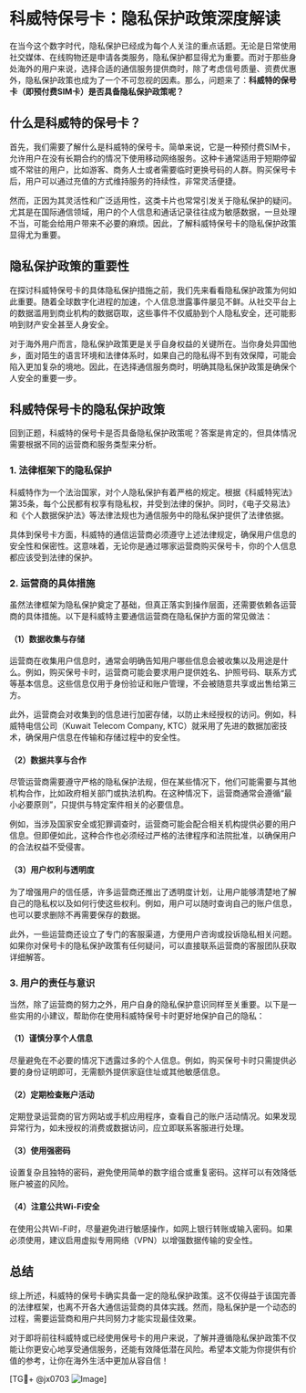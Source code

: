# 科威特保号卡：隐私保护政策深度解读

在当今这个数字时代，隐私保护已经成为每个人关注的重点话题。无论是日常使用社交媒体、在线购物还是申请各类服务，隐私保护都显得尤为重要。而对于那些身处海外的用户来说，选择合适的通信服务提供商时，除了考虑信号质量、资费优惠外，隐私保护政策也成为了一个不可忽视的因素。那么，问题来了：**科威特的保号卡（即预付费SIM卡）是否具备隐私保护政策呢？**

## 什么是科威特的保号卡？

首先，我们需要了解什么是科威特的保号卡。简单来说，它是一种预付费SIM卡，允许用户在没有长期合约的情况下使用移动网络服务。这种卡通常适用于短期停留或不常驻的用户，比如游客、商务人士或者需要临时更换号码的人群。购买保号卡后，用户可以通过充值的方式维持服务的持续性，非常灵活便捷。

然而，正因为其灵活性和广泛适用性，这类卡片也常常引发关于隐私保护的疑问。尤其是在国际通信领域，用户的个人信息和通话记录往往成为敏感数据，一旦处理不当，可能会给用户带来不必要的麻烦。因此，了解科威特保号卡的隐私保护政策显得尤为重要。

## 隐私保护政策的重要性

在探讨科威特保号卡的具体隐私保护措施之前，我们先来看看隐私保护政策为何如此重要。随着全球数字化进程的加速，个人信息泄露事件屡见不鲜。从社交平台上的数据滥用到商业机构的数据窃取，这些事件不仅威胁到个人隐私安全，还可能影响到财产安全甚至人身安全。

对于海外用户而言，隐私保护政策更是关乎自身权益的关键所在。当你身处异国他乡，面对陌生的语言环境和法律体系时，如果自己的隐私得不到有效保障，可能会陷入更加复杂的境地。因此，在选择通信服务商时，明确其隐私保护政策是确保个人安全的重要一步。

## 科威特保号卡的隐私保护政策

回到正题，科威特的保号卡是否具备隐私保护政策呢？答案是肯定的，但具体情况需要根据不同的运营商和服务类型来分析。

### 1. **法律框架下的隐私保护**
科威特作为一个法治国家，对个人隐私保护有着严格的规定。根据《科威特宪法》第35条，每个公民都有权享有隐私权，并受到法律的保护。同时，《电子交易法》和《个人数据保护法》等法律法规也为通信服务中的隐私保护提供了法律依据。

具体到保号卡方面，科威特的通信运营商必须遵守上述法律规定，确保用户信息的安全性和保密性。这意味着，无论你是通过哪家运营商购买保号卡，你的个人信息都应该受到法律的保护。

### 2. **运营商的具体措施**
虽然法律框架为隐私保护奠定了基础，但真正落实到操作层面，还需要依赖各运营商的具体措施。以下是科威特主要通信运营商在隐私保护方面的常见做法：

#### （1）数据收集与存储
运营商在收集用户信息时，通常会明确告知用户哪些信息会被收集以及用途是什么。例如，购买保号卡时，运营商可能会要求用户提供姓名、护照号码、联系方式等基本信息。这些信息仅用于身份验证和账户管理，不会被随意共享或出售给第三方。

此外，运营商会对收集到的信息进行加密存储，以防止未经授权的访问。例如，科威特电信公司（Kuwait Telecom Company, KTC）就采用了先进的数据加密技术，确保用户信息在传输和存储过程中的安全性。

#### （2）数据共享与合作
尽管运营商需要遵守严格的隐私保护法规，但在某些情况下，他们可能需要与其他机构合作，比如政府相关部门或执法机构。在这种情况下，运营商通常会遵循“最小必要原则”，只提供与特定案件相关的必要信息。

例如，当涉及国家安全或犯罪调查时，运营商可能会配合相关机构提供必要的用户信息。但即便如此，这种合作也必须经过严格的法律程序和法院批准，以确保用户的合法权益不受侵害。

#### （3）用户权利与透明度
为了增强用户的信任感，许多运营商还推出了透明度计划，让用户能够清楚地了解自己的隐私权以及如何行使这些权利。例如，用户可以随时查询自己的账户信息，也可以要求删除不再需要保存的数据。

此外，一些运营商还设立了专门的客服渠道，方便用户咨询或投诉隐私相关问题。如果你对保号卡的隐私保护政策有任何疑问，可以直接联系运营商的客服团队获取详细解答。

### 3. **用户的责任与意识**
当然，除了运营商的努力之外，用户自身的隐私保护意识同样至关重要。以下是一些实用的小建议，帮助你在使用科威特保号卡时更好地保护自己的隐私：

#### （1）谨慎分享个人信息
尽量避免在不必要的情况下透露过多的个人信息。例如，购买保号卡时只需提供必要的身份证明即可，无需额外提供家庭住址或其他敏感信息。

#### （2）定期检查账户活动
定期登录运营商的官方网站或手机应用程序，查看自己的账户活动情况。如果发现异常行为，如未授权的消费或数据访问，应立即联系客服进行处理。

#### （3）使用强密码
设置复杂且独特的密码，避免使用简单的数字组合或重复密码。这样可以有效降低账户被盗的风险。

#### （4）注意公共Wi-Fi安全
在使用公共Wi-Fi时，尽量避免进行敏感操作，如网上银行转账或输入密码。如果必须使用，建议启用虚拟专用网络（VPN）以增强数据传输的安全性。

## 总结

综上所述，科威特的保号卡确实具备一定的隐私保护政策。这不仅得益于该国完善的法律框架，也离不开各大通信运营商的具体实践。然而，隐私保护是一个动态的过程，需要运营商和用户共同努力才能实现最佳效果。

对于即将前往科威特或已经使用保号卡的用户来说，了解并遵循隐私保护政策不仅能让你更安心地享受通信服务，还能有效降低潜在风险。希望本文能为你提供有价值的参考，让你在海外生活中更加从容自信！

[TG💪+ @jx0703 ![Image](https://github.com/user-attachments/assets/dbca1d08-cadb-493c-b0ec-ad6f7a83f270)]